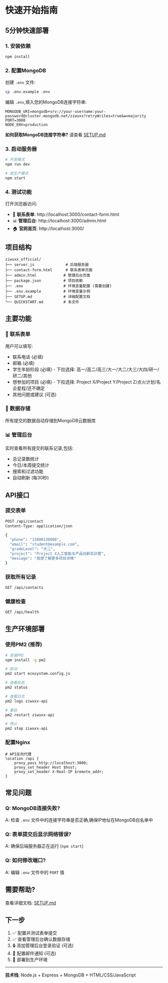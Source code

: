 # 快速开始指南

## 5分钟快速部署

### 1. 安装依赖

```bash
npm install
```

### 2. 配置MongoDB

创建 `.env` 文件:

```bash
cp .env.example .env
```

编辑 `.env`,填入您的MongoDB连接字符串:

```env
MONGODB_URI=mongodb+srv://your-username:your-password@cluster.mongodb.net/ziwuxx?retryWrites=true&w=majority
PORT=3000
NODE_ENV=production
```

**如何获取MongoDB连接字符串?** 请查看 [SETUP.md](./SETUP.md#22-配置数据库访问)

### 3. 启动服务器

```bash
# 开发模式
npm run dev

# 或生产模式
npm start
```

### 4. 测试功能

打开浏览器访问:

- 📝 **联系表单**: http://localhost:3000/contact-form.html
- 📊 **管理后台**: http://localhost:3000/admin.html
- 🏠 **官网首页**: http://localhost:3000/

## 项目结构

```
ziwuxx_official/
├── server.js              # 后端服务器
├── contact-form.html      # 联系表单页面
├── admin.html            # 管理后台页面
├── package.json          # 项目依赖
├── .env                  # 环境变量配置 (需要创建)
├── .env.example          # 环境变量示例
├── SETUP.md              # 详细配置文档
└── QUICKSTART.md         # 本文件
```

## 主要功能

### 📝 联系表单
用户可以填写:
- 联系电话 (必填)
- 邮箱 (必填)
- 学生年龄阶段 (必填) - 下拉选择: 高一/高二/高三/大一/大二/大三/大四/研一/研二/其他
- 想参加的项目 (必填) - 下拉选择: Project X/Project Y/Project Z/点火计划/名企星程/还不确定
- 其他问题或建议 (可选)

### 💾 数据存储
所有提交的数据自动存储到MongoDB云数据库

### 📊 管理后台
实时查看所有提交的联系记录,包括:
- 总记录数统计
- 今日/本周提交统计
- 搜索和过滤功能
- 自动刷新 (每30秒)

## API接口

### 提交表单
```bash
POST /api/contact
Content-Type: application/json

{
  "phone": "13800138000",
  "email": "student@example.com",
  "gradeLevel": "大二",
  "project": "Project X人工智能与产品创新实训营",
  "message": "我想了解更多项目详情"
}
```

### 获取所有记录
```bash
GET /api/contacts
```

### 健康检查
```bash
GET /api/health
```

## 生产环境部署

### 使用PM2 (推荐)

```bash
# 安装PM2
npm install -g pm2

# 启动
pm2 start ecosystem.config.js

# 查看状态
pm2 status

# 查看日志
pm2 logs ziwuxx-api

# 重启
pm2 restart ziwuxx-api

# 停止
pm2 stop ziwuxx-api
```

### 配置Nginx

```nginx
# API反向代理
location /api {
    proxy_pass http://localhost:3000;
    proxy_set_header Host $host;
    proxy_set_header X-Real-IP $remote_addr;
}
```

## 常见问题

### Q: MongoDB连接失败?
A: 检查 `.env` 文件中的连接字符串是否正确,确保IP地址在MongoDB白名单中

### Q: 表单提交后显示网络错误?
A: 确保后端服务器正在运行 (`npm start`)

### Q: 如何修改端口?
A: 编辑 `.env` 文件中的 `PORT` 值

## 需要帮助?

查看详细文档: [SETUP.md](./SETUP.md)

## 下一步

1. ✅ 配置并测试表单提交
2. ✅ 查看管理后台确认数据存储
3. 🔒 添加管理后台登录验证 (可选)
4. 📧 配置邮件通知 (可选)
5. 🚀 部署到生产环境

---

**技术栈**: Node.js + Express + MongoDB + HTML/CSS/JavaScript
